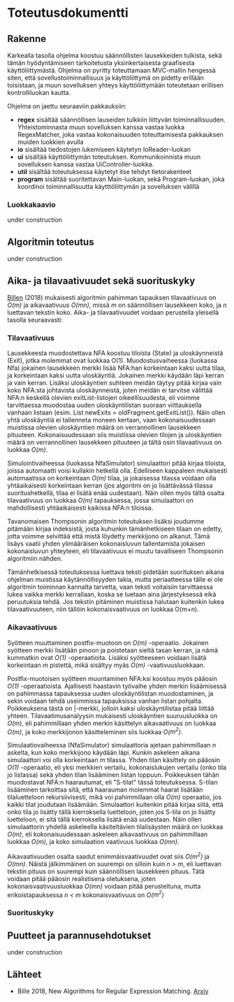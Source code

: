 # Toteutusdokumentti

## Rakenne

Karkealla tasolla ohjelma koostuu säännöllisten lausekkeiden tulkista, sekä tämän hyödyntämiseen tarkoitetusta yksinkertaisesta graafisesta käyttöliittymästä. Ohjelma on pyritty toteuttamaan MVC-mallin hengessä siten, että sovellustoiminnallisuus ja käyttöliittymä on pidetty erillään toisistaan, ja muun sovelluksen yhteys käyttöliittymään toteutetaan erillisen kontrolliluokan kautta.

Ohjelma on jaettu seuraaviin pakkauksiin:

* **regex** sisältää säännöllisen lauseiden tulkkiin liittyvän toiminnallisuuden. Yhteistominnasta muun sovelluksen kanssa vastaa luokka RegexMatcher, joka vastaa kokonaisuuden toteuttamisesta pakkauksen muiden luokkien avulla
* **io** sisältää tiedostojen lukemiseen käytetyn IoReader-luokan
* **ui** sisältää käyttöliittymän toteutuksen. Kommunikoinnista muun sovelluksen kanssa vastaa UiController-luokka.
* **util** sisältää toteutuksessa käytetyt itse tehdyt tietorakenteet
* **program** sisältää suoritettavan Main-luokan, sekä Program-luokan, joka koordinoi toiminnallisuutta käytttöliittymän ja sovelluksen välillä


### Luokkakaavio

under construction

## Algoritmin toteutus

under construction

## Aika- ja tilavaativuudet sekä suorituskyky

[Billen](https://arxiv.org/pdf/cs/0606116.pdf) (2018) mukaisesti algoritmin pahimman tapauksen tilavaativuus on *O(m)* ja aikavaativuus *O(mn)*, missä *m* on säännöllisen lausekkeen koko, ja *n* luettavan tekstin koko. Aika- ja tilavaativuudet voidaan perustella yleisellä tasolla seuraavasti:

### Tilavaativuus

Lausekkeesta muodostettava NFA koostuu tiloista (State) ja uloskäynneistä (Exit), jotka molemmat ovat luokkaa O(1). Muodostusvaiheessa (luokassa Nfa) jokainen lausekkeen merkki lisää NFA:han korkeintaan kaksi uutta tilaa, ja korkeintaan kaksi uutta uloskäyntiä. Jokainen merkki käydään läpi kerran ja vain kerran. Lisäksi uloskäyntien suhteen meidän täytyy pitää kirjaa vain koko NFA:sta johtavista uloskäynneistä, joten meidän ei tarvitse välittää NFA:n keskellä olevien exitList-listojen oikeellisuudesta, eli voimme tarvittaessa muodostaa uuden uloskäyntilistan suoraan viittauksella vanhaan listaan (esim. List newExits = oldFragment.getExitList()). Näin ollen yhtä uloskäyntiä ei tallenneta moneen kertaan, vaan kokonaisuudessaan muistissa olevien uloskäyntien määrä on verrannollinen lausekkeen pituuteen. Kokonaisuudessaan siis muistissa olevien tilojen ja uloskäyntien määrä on verrannollinen lausekkeen pituuteen ja tältä osin tilavaativuus on luokkaa *O(m)*.

Simulointivaiheessa (luokassa NfaSimulator) simulaattori pitää kirjaa tiloista, joissa automaatti voisi kullakin hetkellä olla. Edelliseen kappaleen mukaisesti automaatissa on korkeintaan *O(m)* tilaa, ja jokaisessa tilassa voidaan olla yhtäaikaisesti korkeintaan kerran (jos algoritmi on jo lisättävässä tilassa suoritushetkellä, tilaa ei lisätä enää uudestaan). Näin ollen myös tältä osalta tilavaativuus on luokkaa *O(m)* tapauksessa, jossa simulaattori on mahdollisesti yhtäaikaisesti kaikissa NFA:n tiloissa.

Tavanomaisen Thompsonin algoritmin toteutuksen lisäksi joudumme pitämään kirjaa indeksistä, josta kuhunkin tämänhetkiseen tilaan on edetty, jotta voimme selvittää että mistä löydetty merkkijono on alkanut. Tämä lisäys vaatii yhden ylimääräisen kokonaisluvun tallentamista jokaisen kokonaisluvun yhteyteen, eli tilavaativuus ei muutu tavalliseen Thompsonin algoritmiin nähden.

Tämänhetkisessä toteutuksessa luettava teksti pidetään suorituksen aikana ohjelman muistissa käytännöllisyyden takia, mutta periaatteessa tälle ei ole algoritmin toiminnan kannalta tarvetta, vaan teksti voitaisiin tarvittaessa lukea vaikka merkki kerrallaan, koska se luetaan aina järjestyksessä eikä peruutuksia tehdä. Jos tekstin pitäminen muistissa halutaan kuitenkin lukea tilavaativuuteen, niin tällöin kokonaisvaativuus on luokkaa O(m+n).

### Aikavaativuus

Syötteen muuttaminen postfix-muotoon on *O(m)* -operaatio. Jokainen syötteen merkki lisätään pinoon ja poistetaan sieltä tasan kerran, ja nämä kummatkin ovat *O(1)* -operaatioita. Lisäksi syötteeseen voidaan lisätä korkeintaan *m* pistettä, mikä sisältyy myäs *O(m)* -vaativuusluokkaan.

Postfix-muotoisen syötteen muuntaminen NFA:ksi koostuu myös pääosin *O(1)* -operaatioista. Ajallisesti haastavin työvaihe yhden merkin lisäämisessä on pahimmassa tapauksessa uuden uloskäyntilistan muodostaminen, ja sekin voidaan tehdä useimmissa tapauksissa vanhan listan pohjalta. Poikkeuksena tästä on |-merkki, jolloin kaksi uloskäyntilistaa pitää liittää yhteen. Tilavaatimusanalyysin mukaisesti uloskäyntien suuruusluokka on *O(m)*, eli pahimmillaan yhden merkin käsittelyn aikavaativuus on luokkaa *O(m)*, ja koko merkkijonon käsitteleminen siis luokkaa *O($m^2$)*.

Simulaatiovaiheessa (NfaSimulator) simulaattoria ajetaan pahimmillaan *n* askelta, kun koko merkkijono käydään läpi. Kunkin askeleen aikana simulaattori voi olla korkeintaan *m* tilassa. Yhden tilan käsittely on pääosin *O(1)* -operaatio, eli yksi merkkien vertailu, kokonaislukujen vertailu (onko tila jo listassa) sekä yhden tilan lisääminen listan loppuun. Poikkeuksen tähän muodostavat NFA:n haarautumat, eli "S-tilat" tässä toteutuksessa. S-tilan lisääminen tarkoittaa sitä, että  haarauman molemmat haarat lisätään tilaluetteloon rekursiivisesti, mikä voi pahimmillaan olla *O(m)* operaatio, jos kaikki tilat joudutaan lisäämään. Simulaattori kuitenkin pitää kirjaa siitä, että onko tila jo lisätty tällä kierroksella luetteloon, joten jos S-tila on jo lisätty luetteloon, ei sitä tällä kierroksella lisätä enää uudestaan. Näin ollen simulaattorin yhdellä askeleella käsiteltävien tilalisäysten määrä on luokkaa *O(m)*, eli kokonaisuudessaan askeleen aikavaativuus on pahimmillaan luokkaa *O(m)*, ja koko simulaation vaativuus luokkaa *O(mn)*.

Aikavaativuuden osalta saadut enimmäisvaativuudet ovat siis *O($m^2$)* ja *O(mn)*. Näistä jälkimmäinen on suurempi on silloin kuin *n > m*, eli luettavan tekstin pituus on suurempi kuin säännöllisen lausekkeen pituus. Tätä voidaan pitää pääosin realistisena oletuksena, joten kokonaisvaativuusluokkaa *O(mn)* voidaan pitää perusteltuna, mutta erikoistapauksessa *n < m* kokonaisvaativuus on *O($m^2$)*


### Suorituskyky




## Puutteet ja parannusehdotukset

under construction

## Lähteet

* Bille 2018, New Algorithms for Regular Expression Matching. [Arxiv](https://arxiv.org/pdf/cs/0606116.pdf)
